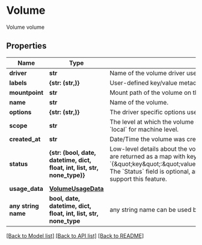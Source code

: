 # Volume

Volume volume

## Properties
Name | Type | Description | Notes
------------ | ------------- | ------------- | -------------
**driver** | **str** | Name of the volume driver used by the volume. | 
**labels** | **{str: (str,)}** | User-defined key/value metadata. | 
**mountpoint** | **str** | Mount path of the volume on the host. | 
**name** | **str** | Name of the volume. | 
**options** | **{str: (str,)}** | The driver specific options used when creating the volume. | 
**scope** | **str** | The level at which the volume exists. Either &#x60;global&#x60; for cluster-wide, or &#x60;local&#x60; for machine level. | 
**created_at** | **str** | Date/Time the volume was created. | [optional] 
**status** | **{str: (bool, date, datetime, dict, float, int, list, str, none_type)}** | Low-level details about the volume, provided by the volume driver. Details are returned as a map with key/value pairs: &#x60;{\&quot;key\&quot;:\&quot;value\&quot;,\&quot;key2\&quot;:\&quot;value2\&quot;}&#x60;.  The &#x60;Status&#x60; field is optional, and is omitted if the volume driver does not support this feature. | [optional] 
**usage_data** | [**VolumeUsageData**](VolumeUsageData.md) |  | [optional] 
**any string name** | **bool, date, datetime, dict, float, int, list, str, none_type** | any string name can be used but the value must be the correct type | [optional]

[[Back to Model list]](../README.md#documentation-for-models) [[Back to API list]](../README.md#documentation-for-api-endpoints) [[Back to README]](../README.md)


